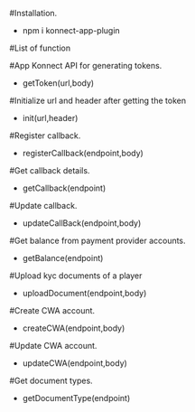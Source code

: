 #Installation. 
- npm i konnect-app-plugin

#List of function

#App Konnect API for generating tokens.
- getToken(url,body)

#Initialize url and header after getting the token
- init(url,header)

#Register callback.
- registerCallback(endpoint,body)

#Get callback details.
- getCallback(endpoint)

#Update callback.
- updateCallBack(endpoint,body)

#Get balance from payment provider accounts.
- getBalance(endpoint)

#Upload kyc documents of a player
- uploadDocument(endpoint,body)

#Create CWA account.
- createCWA(endpoint,body)

#Update CWA account.
- updateCWA(endpoint,body)

#Get document types.
- getDocumentType(endpoint)


